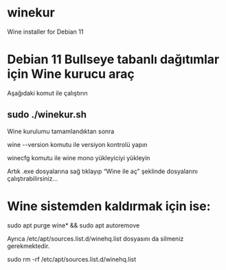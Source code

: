 # winekur
Wine installer for Debian 11

# Debian 11 Bullseye tabanlı dağıtımlar için Wine kurucu araç

Aşağıdaki komut ile çalıştırın

sudo ./winekur.sh
-----------------

Wine kurulumu tamamlandıktan sonra 

wine --version komutu ile versiyon kontrolü yapın

winecfg komutu ile wine mono yükleyiciyi yükleyin

Artık .exe dosyalarına sağ tıklayıp “Wine ile aç” şeklinde dosyalarını çalıştırabilirsiniz…


# Wine sistemden kaldırmak için ise:

sudo apt purge wine* && sudo apt autoremove

Ayrıca /etc/apt/sources.list.d/winehq.list dosyasını da silmeniz gerekmektedir.

sudo rm -rf /etc/apt/sources.list.d/winehq.list
